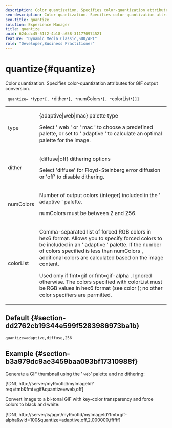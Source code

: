 ```yaml
---
description: Color quantization. Specifies color-quantization attributes for GIF output conversion.
seo-description: Color quantization. Specifies color-quantization attributes for GIF output conversion.
seo-title: quantize
solution: Experience Manager
title: quantize
uuid: 624cdc45-51f2-4b18-a658-311770974521
feature: "Dynamic Media Classic,SDK/API"
role: "Developer,Business Practitioner"
---
```


# quantize{#quantize}

Color quantization. Specifies color-quantization attributes for GIF output conversion.

 ` quantize= *`type`*[, *`dither`*[, *`numColors`*[, *`colorList`*]]]`

<table id="simpletable_6BF155FCB8224E7EBFC8D8375AD26A71"> 
 <tr class="strow"> 
  <td class="stentry"> <p> <span class="codeph"> <span class="varname"> type </span> </span> </p> </td> 
  <td class="stentry"> <p> <span class="codeph"> {adaptive|web|mac} </span> palette type </p> <p>Select ' <span class="codeph"> web </span>' or ' <span class="codeph"> mac </span>' to choose a predefined palette, or set to ' <span class="codeph"> adaptive </span>' to calculate an optimal palette for the image. </p> </td> 
 </tr> 
 <tr class="strow"> 
  <td class="stentry"> <p> <span class="codeph"> <span class="varname"> dither </span> </span> </p> </td> 
  <td class="stentry"> <p> <span class="codeph"> {diffuse|off} </span> dithering options </p> <p>Select 'diffuse' for Floyd-Steinberg error diffusion or 'off' to disable dithering. </p> </td> 
 </tr> 
 <tr class="strow"> 
  <td class="stentry"> <p> <span class="codeph"> <span class="varname"> numColors </span> </span> </p> </td> 
  <td class="stentry"> <p>Number of output colors (integer) included in the ' <span class="codeph"> adaptive </span>' palette. </p> <p> <span class="codeph"> <span class="varname"> numColors </span> </span> must be between 2 and 256. </p> </td> 
 </tr> 
 <tr class="strow"> 
  <td class="stentry"> <p> <span class="codeph"> <span class="varname"> colorList </span> </span> </p> </td> 
  <td class="stentry"> <p>Comma-separated list of forced RGB colors in hex6 format. Allows you to specify forced colors to be included in an ' <span class="codeph"> adaptive </span>' palette. If the number of colors specified is less than <span class="codeph"> numColors </span>, additional colors are calculated based on the image content. </p> <p>Used only if <span class="codeph"> fmt=gif </span> or <span class="codeph"> fmt=gif-alpha </span>. Ignored otherwise. The colors specified with <span class="codeph"> <span class="varname"> colorList </span> </span> must be RGB values in hex6 format (see <span class="codeph"> color </span>); no other color specifiers are permitted. </p> </td> 
 </tr> 
</table>

## Default {#section-dd2762cb19344e599f5283986973ba1b}

`quantize=adaptive,diffuse,256`

## Example {#section-b3a979dc9ae3459baa093bf17310988f}

Generate a GIF thumbnail using the ' `web`' palette and no dithering:

[!DNL http://server/myRootId/myImageId?req=tmb&fmt=gif&quantize=web,off]

Convert image to a bi-tonal GIF with key-color transparency and force colors to black and white:

[!DNL http://server/is/agm/myRootId/myImageId?fmt=gif-alpha&wid=100&quantize=adaptive,off,2,000000,ffffff] 
